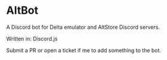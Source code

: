 # AltBot
A Discord bot for Delta emulator and AltStore Discord servers.

Written in: Discord.js

Submit a PR or open a ticket if me to add something to the bot.
